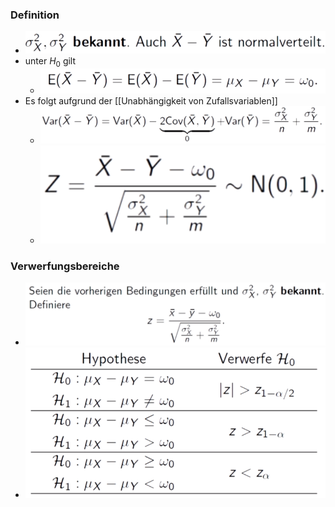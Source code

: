 ### Definition
+ ![](../../../z_images/Pasted%20image%2020221208124139.png)
+ unter $H_0$ gilt
	+ ![](../../../z_images/Pasted%20image%2020221208124152.png)
+ Es folgt aufgrund der [[Unabhängigkeit von Zufallsvariablen]]
	+ ![](../../../z_images/Pasted%20image%2020221208124324.png)
	+ ![](../../../z_images/Pasted%20image%2020221208124222.png)

### Verwerfungsbereiche
+ ![](../../../z_images/Pasted%20image%2020221208124433.png)
+ ![](../../../z_images/Pasted%20image%2020221208124438.png)